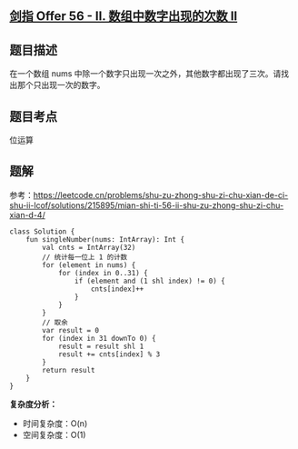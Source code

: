 ## [剑指 Offer 56 - II. 数组中数字出现的次数 II](https://leetcode.cn/problems/shu-zu-zhong-shu-zi-chu-xian-de-ci-shu-ii-lcof/description/?favorite=xb9nqhhg)

## 题目描述

在一个数组 nums 中除一个数字只出现一次之外，其他数字都出现了三次。请找出那个只出现一次的数字。

## 题目考点

位运算

## 题解

参考：https://leetcode.cn/problems/shu-zu-zhong-shu-zi-chu-xian-de-ci-shu-ii-lcof/solutions/215895/mian-shi-ti-56-ii-shu-zu-zhong-shu-zi-chu-xian-d-4/

```
class Solution {
    fun singleNumber(nums: IntArray): Int {
        val cnts = IntArray(32)
        // 统计每一位上 1 的计数
        for (element in nums) {
            for (index in 0..31) {
                if (element and (1 shl index) != 0) {
                    cnts[index]++
                }
            }
        }
        // 取余
        var result = 0
        for (index in 31 downTo 0) {
            result = result shl 1
            result += cnts[index] % 3
        }
        return result
    }
}
```

**复杂度分析：**

- 时间复杂度：O(n)
- 空间复杂度：O(1) 
